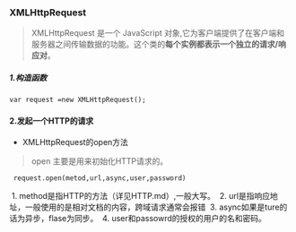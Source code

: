 ### XMLHttpRequest  
> XMLHttpRequest 是一个 JavaScript 对象,它为客户端提供了在客户端和服务器之间传输数据的功能。这个类的**每个实例都表示一个独立的请求/响应对**。
 ##### 1.构造函数
 ```
 var request =new XMLHttpRequest();
 ```
 #### 2.发起一个HTTP的请求  
 * XMLHttpRequest的open方法
 > open 主要是用来初始化HTTP请求的。
 ```
  request.open(metod,url,async,user,password)
  ```
  1. method是指HTTP的方法（详见HTTP.md）,一般大写。
  2. url是指响应地址，一般使用的是相对文档的内容，跨域请求通常会报错
  3. async如果是ture的话为异步，flase为同步。
  4. user和passowrd的授权的用户的名和密码。
 
